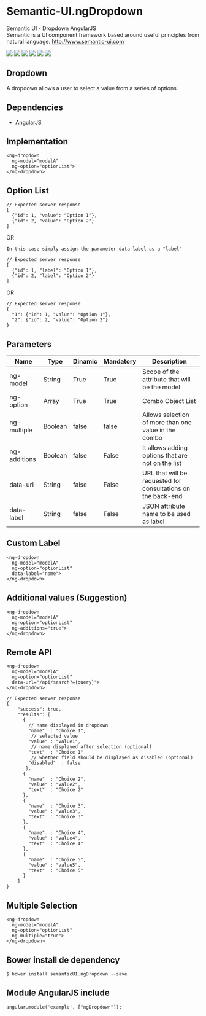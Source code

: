 # Semantic-UI.ngDropdown
Semantic UI - Dropdown AngularJS
<br>Semantic is a UI component framework based around useful principles from natural language. http://www.semantic-ui.com

<p>
  <a href="https://gitter.im/miamarti/Semantic-UI.ngDropdown" target="_blank"><img src="https://img.shields.io/gitter/room/nwjs/nw.js.svg"></a>
  <img src="https://img.shields.io/badge/semanticUI.ngDropdown-release-green.svg">
  <img src="https://img.shields.io/badge/version-1.0.0-blue.svg">
  <img src="https://img.shields.io/github/license/mashape/apistatus.svg">
  <a href="https://github.com/miamarti/Semantic-UI.ngDropdown/tarball/master"><img src="https://img.shields.io/github/downloads/atom/atom/latest/total.svg"></a>
  <img src="https://img.shields.io/bower/v/bootstrap.svg">
</p>

## Dropdown
A dropdown allows a user to select a value from a series of options.

## Dependencies
* AngularJS

## Implementation
```
<ng-dropdown 
  ng-model="modelA" 
  ng-option="optionList">
</ng-dropdown>
```

## Option List
```
// Expected server response
[
  {"id": 1, "value": "Option 1"},
  {"id": 2, "value": "Option 2"}
]
```
OR

    In this case simply assign the parameter data-label as a "label"
```
// Expected server response
[
  {"id": 1, "label": "Option 1"},
  {"id": 2, "label": "Option 2"}
]
```
OR
```
// Expected server response
{
  "1": {"id": 1, "value": "Option 1"},
  "2": {"id": 2, "value": "Option 2"}
}
```

## Parameters

| Name         | Type    | Dinamic | Mandatory | Description                                                  |
| ------------ | ------- | ------- | --------- | ------------------------------------------------------------ |
| ng-model     | String  | True    | True      | Scope of the attribute that will be the model                |
| ng-option    | Array   | True    | True      | Combo Object List                                            |
| ng-multiple  | Boolean | false   | false     | Allows selection of more than one value in the combo         |
| ng-additions | Boolean | false   | False     | It allows adding options that are not on the list            |
| data-url     | String  | false   | False     | URL that will be requested for consultations on the back-end |
| data-label   | String  | false   | False     | JSON attribute name to be used as label                      |

## Custom Label
```
<ng-dropdown 
  ng-model="modelA" 
  ng-option="optionList" 
  data-label="name">
</ng-dropdown>
```

## Additional values (Suggestion)
```
<ng-dropdown 
  ng-model="modelA" 
  ng-option="optionList"
  ng-additions="true">
</ng-dropdown>
```

## Remote API
```
<ng-dropdown 
  ng-model="modelA" 
  ng-option="optionList" 
  data-url="/api/search?={query}">
</ng-dropdown>
```

```
// Expected server response
{
    "success": true,
    "results": [
      {
        // name displayed in dropdown
        "name"  : "Choice 1",
         // selected value
        "value" : "value1",
         // name displayed after selection (optional)
        "text"  : "Choice 1"
         // whether field should be displayed as disabled (optional)
        "disabled"  : false
       },
      {
        "name"  : "Choice 2",
        "value" : "value2",
        "text"  : "Choice 2"
      },
      {
        "name"  : "Choice 3",
        "value" : "value3",
        "text"  : "Choice 3"
      },
      {
        "name"  : "Choice 4",
        "value" : "value4",
        "text"  : "Choice 4"
      },
      {
        "name"  : "Choice 5",
        "value" : "value5",
        "text"  : "Choice 5"
      }
    ]
}
```

## Multiple Selection
```
<ng-dropdown 
  ng-model="modelA" 
  ng-option="optionList"
  ng-multiple="true">
</ng-dropdown>
```

## Bower install de dependency
```
$ bower install semanticUI.ngDropdown --save
```

## Module AngularJS include
```
angular.module('example', ["ngDropdown"]);
```
